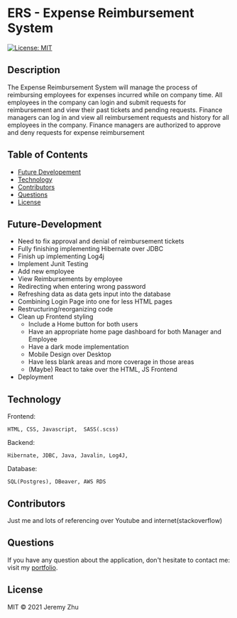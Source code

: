 # ERS - Expense Reimbursement System

[![License: MIT](https://img.shields.io/badge/License-MIT-yellow.svg)](https://opensource.org/licenses/MIT)

## Description

The Expense Reimbursement System will manage the process of reimbursing employees for expenses incurred while on company time. All employees in the company can login and submit requests for reimbursement and view their past tickets and pending requests. Finance managers can log in and view all reimbursement requests and history for all employees in the company. Finance managers are authorized to approve and deny requests for expense reimbursement

## Table of Contents

* [Future Developement](#Future-Development)
* [Technology](#Technology)
* [Contributors](#Contributors)
* [Questions](#Questions)
* [License](#License)

## Future-Development

* Need to fix approval and denial of reimbursement tickets
* Fully finishing implementing Hibernate over JDBC
* Finish up implementing Log4j
* Implement Junit Testing
* Add new employee
* View Reimbursements by employee
* Redirecting when entering wrong password
* Refreshing data as data gets input into the database
* Combining Login Page into one for less HTML pages
* Restructuring/reorganizing code
* Clean up Frontend styling
    * Include a Home button for both users
    * Have an appropriate home page dashboard for both Manager and Employee
    * Have a dark mode implementation
    * Mobile Design over Desktop
    * Have less blank areas and more coverage in those areas
    * (Maybe) React to take over the HTML, JS Frontend
* Deployment

## Technology

Frontend:

    HTML, CSS, Javascript,  SASS(.scss)

Backend:

    Hibernate, JDBC, Java, Javalin, Log4J,

Database:

    SQL(Postgres), DBeaver, AWS RDS

## Contributors

Just me and lots of referencing over Youtube and internet(stackoverflow) 

## Questions
If you have any question about the application, don't hesitate to contact me: visit my [portfolio](https://github.com/jeishu).

## License

MIT © 2021 Jeremy Zhu
